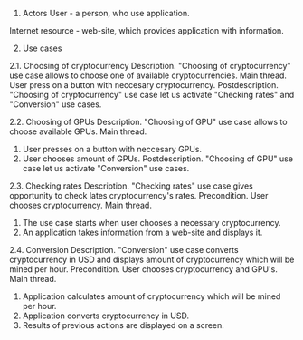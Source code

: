 1. Actors
User - a person, who use application.

Internet resource - web-site, which provides application with information.

2. Use cases

2.1. Choosing of cryptocurrency 
Description. "Choosing of cryptocurrency" use case allows to choose one of available cryptocurrencies. 
Main thread. User press on a button with neccesary cryptocurrency.
Postdescription. "Choosing of cryptocurrency" use case let us activate "Checking rates" and "Conversion" use cases.

2.2. Choosing of GPUs
Description. "Choosing of GPU" use case allows to choose available GPUs. 
Main thread. 
1. User presses on a button with neccesary GPUs.
2. User chooses amount of GPUs.
Postdescription. "Choosing of GPU" use case let us activate "Conversion" use cases.

2.3. Checking rates
Description. "Checking rates" use case gives opportunity to check lates cryptocurrency's rates.
Precondition. User chooses cryptocurrency.
Main thread.
1. The use case starts when user chooses a necessary cryptocurrency.
2. An application takes information from a web-site and displays it.

2.4. Conversion
Description. "Conversion" use case converts cryptocurrency in USD and displays amount of cryptocurrency which will be mined per hour.
Precondition. User chooses cryptocurrency and GPU's.
Main thread.
1. Application calculates amount of cryptocurrency which will be mined per hour.
2. Application converts cryptocurrency in USD.
3. Results of previous actions are displayed on a screen. 
 
